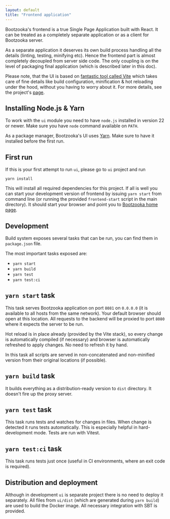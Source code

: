 ```yaml
---
layout: default
title: "Frontend application"
---
```


Bootzooka's frontend is a true Single Page Application built with React. It can be treated as a completely separate application or as a client for Bootzooka server.

As a separate application it deserves its own build process handling all the details (linting, testing, minifying etc). Hence the frontend part is almost completely decoupled from server side code. The only coupling is on the level of packaging final application (which is described later in this doc).

Please note, that the UI is based on [fantastic tool called Vite](https://github.com/vitejs/vite) which takes care of fine details like build configuration, minification & hot reloading under the hood, without you having to worry about it. For more details, see the project's [page](https://github.com/vitejs/vite).

## Installing Node.js & Yarn

To work with the `ui` module you need to have `node.js` installed in version 22 or newer. Make sure you have `node` command available on `PATH`.

As a package manager, Bootzooka's UI uses [Yarn](https://yarnpkg.com). Make sure to have it installed before the first run.

## First run

If this is your first attempt to run `ui`, please go to `ui` project and run

```
yarn install
```

This will install all required dependencies for this project. If all is well you can start your development version of frontend by issuing `yarn start` from command line (or running the provided `frontend-start` script in the main directory). It should start your browser and point you to [Bootzooka home page](http://0.0.0.0:8081/#/).

## Development

Build system exposes several tasks that can be run, you can find them in `package.json` file.

The most important tasks exposed are:

- `yarn start`
- `yarn build`
- `yarn test`
- `yarn test:ci`

## `yarn start` task

This task serves Bootzooka application on port `8081` on `0.0.0.0` (it is available to all hosts from the same network). Your default browser should open at this location. All requests to the backend will be proxied to port `8080` where it expects the server to be run.

Hot reload is in place already (provided by the Vite stack), so every change is automatically compiled (if necessary) and browser is automatically refreshed to apply changes. No need to refresh it by hand.

In this task all scripts are served in non-concatenated and non-minified version from their original locations (if possible).

## `yarn build` task

It builds everything as a distribution-ready version to `dist` directory. It doesn't fire up the proxy server.

## `yarn test` task

This task runs tests and watches for changes in files. When change is detected it runs tests automatically. This is especially helpful in hard-development mode. Tests are run with Vitest.

## `yarn test:ci` task

This task runs tests just once (useful in CI environments, where an exit code is required).

## Distribution and deployment

Although in development `ui` is separate project there is no need to deploy it separately. All files from `ui/dist` (which are generated during `yarn build`) are used to build the Docker image. All necessary integration with SBT is provided. 
